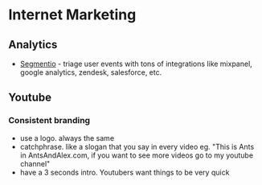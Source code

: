 # Internet Marketing

## Analytics

- [Segmentio](https://segment.com/) - triage user events with tons of integrations like mixpanel, google analytics, zendesk, salesforce, etc.

## Youtube

### Consistent branding
- use a logo. always the same
- catchphrase. like a slogan that you say in every video eg. "This is Ants in AntsAndAlex.com, if you want to see more videos go to my youtube channel"
- have a 3 seconds intro. Youtubers want things to be very quick
